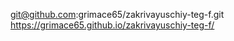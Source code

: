 git@github.com:grimace65/zakrivayuschiy-teg-f.git
https://grimace65.github.io/zakrivayuschiy-teg-f/
